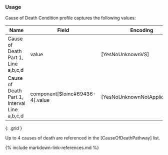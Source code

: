 ### Usage

Cause of Death Condition profile captures the following values:


| **Name** |  **Field**   |  **Encoding**  |  **IJE Field Name(s)**  |
| ---------------| ------------------------ | ------------- | ------------------- |
| Cause of Death Part 1, Line a,b,c,d   |     value  | [YesNoUnknownVS] | COD1A,COD1B,COD1C,COD1B  |
| Cause of Death Part 1, Interval Line a,b,c,d  | component[$loinc#69436-4].value  |[YesNoUnknownNotApplicableVS] | INTERVAL1A,INTERVAL1B,INTERVAL1C,INTERVAL1D  |
{: .grid }

Up to 4 causes of death are referenced in the [CauseOfDeathPathway] list.




{% include markdown-link-references.md %}
